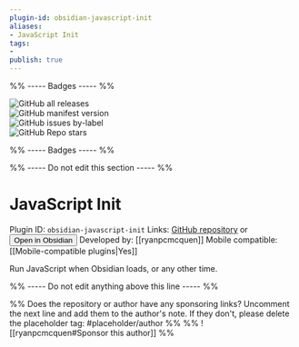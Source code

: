 ```yaml
---
plugin-id: obsidian-javascript-init
aliases:
- JavaScript Init
tags: 
- 
publish: true
---
```


%% ----- Badges ----- %%

![GitHub all releases](https://img.shields.io/github/downloads/ryanpcmcquen/obsidian-javascript-init/total?color=573E7A&logo=github&style=for-the-badge)   
![GitHub manifest version](https://img.shields.io/github/manifest-json/v/ryanpcmcquen/obsidian-javascript-init?color=573E7A&logo=github&style=for-the-badge)   
![GitHub issues by-label](https://img.shields.io/github/issues/ryanpcmcquen/obsidian-javascript-init/help%20wanted?color=573E7A&logo=github&style=for-the-badge)   
![GitHub Repo stars](https://img.shields.io/github/stars/ryanpcmcquen/obsidian-javascript-init?color=573E7A&logo=github&style=for-the-badge)

%% ----- Badges ----- %%

%% ----- Do not edit this section ----- %%

# JavaScript Init

Plugin ID: `obsidian-javascript-init`
Links: [GitHub repository](https://github.com/ryanpcmcquen/obsidian-javascript-init) or [<button id=HH>Open in Obsidian</button>](obsidian://goto-plugin?id=obsidian-javascript-init)
Developed by: [[ryanpcmcquen]]
Mobile compatible: [[Mobile-compatible plugins|Yes]]

Run JavaScript when Obsidian loads, or any other time.

%% ----- Do not edit anything above this line ----- %% 

%% Does the repository or author have any sponsoring links? Uncomment the next line and add them to the author's note. If they don't, please delete the placeholder tag: #placeholder/author %%
%% ![[ryanpcmcquen#Sponsor this author]] %%
